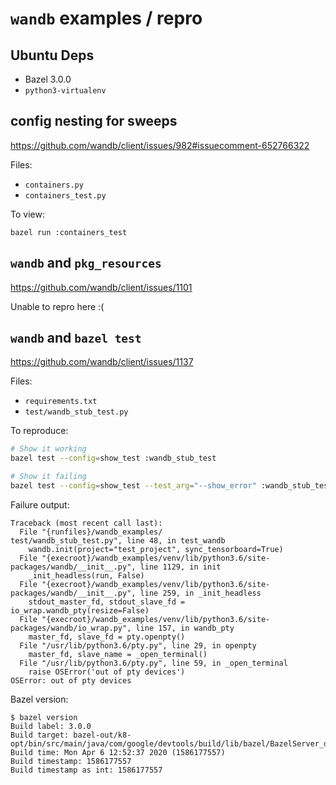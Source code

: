 # `wandb` examples / repro

## Ubuntu Deps

* Bazel 3.0.0
* `python3-virtualenv`

## config nesting for sweeps

<https://github.com/wandb/client/issues/982#issuecomment-652766322>

Files:

* `containers.py`
* `containers_test.py`

To view:

```
bazel run :containers_test
```

## `wandb` and `pkg_resources`

<https://github.com/wandb/client/issues/1101>

Unable to repro here :(

## `wandb` and `bazel test`

<https://github.com/wandb/client/issues/1137>

Files:

* `requirements.txt`
* `test/wandb_stub_test.py`

To reproduce:

```sh
# Show it working
bazel test --config=show_test :wandb_stub_test

# Show it failing
bazel test --config=show_test --test_arg="--show_error" :wandb_stub_test
```

Failure output:
```
Traceback (most recent call last):
  File "{runfiles}/wandb_examples/
test/wandb_stub_test.py", line 48, in test_wandb
    wandb.init(project="test_project", sync_tensorboard=True)
  File "{execroot}/wandb_examples/venv/lib/python3.6/site-packages/wandb/__init__.py", line 1129, in init
    _init_headless(run, False)
  File "{execroot}/wandb_examples/venv/lib/python3.6/site-packages/wandb/__init__.py", line 259, in _init_headless
    stdout_master_fd, stdout_slave_fd = io_wrap.wandb_pty(resize=False)
  File "{execroot}/wandb_examples/venv/lib/python3.6/site-packages/wandb/io_wrap.py", line 157, in wandb_pty
    master_fd, slave_fd = pty.openpty()
  File "/usr/lib/python3.6/pty.py", line 29, in openpty
    master_fd, slave_name = _open_terminal()
  File "/usr/lib/python3.6/pty.py", line 59, in _open_terminal
    raise OSError('out of pty devices')
OSError: out of pty devices
```

Bazel version:
```
$ bazel version
Build label: 3.0.0
Build target: bazel-out/k8-opt/bin/src/main/java/com/google/devtools/build/lib/bazel/BazelServer_deploy.jar
Build time: Mon Apr 6 12:52:37 2020 (1586177557)
Build timestamp: 1586177557
Build timestamp as int: 1586177557
```
